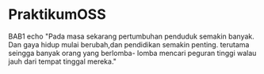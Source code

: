 # PraktikumOSS
BAB1
echo "Pada masa sekarang pertumbuhan penduduk semakin banyak.
Dan gaya hidup mulai berubah,dan pendidikan semakin penting.
terutama seingga banyak orang yang berlomba- lomba mencari peguran tinggi walau jauh dari tempat tinggal mereka."
